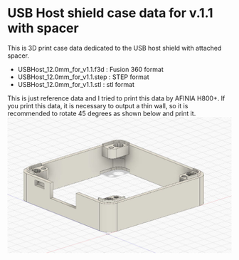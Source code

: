 # USB Host shield case data for v.1.1 with spacer

This is 3D print case data dedicated to the USB host shield with attached spacer.
 - USBHost_12.0mm_for_v1.1.f3d : Fusion 360 format
 - USBHost_12.0mm_for_v1.1.step : STEP format
 - USBHost_12.0mm_for_v1.1.stl : stl format

This is just reference data and I tried to print this data by AFINIA H800+.
If you print this data, it is necessary to output a thin wall, so it is recommended to rotate 45 degrees as shown below and print it.
![USB Host case](./M5_USB_Host_case_v1r1.JPG)
